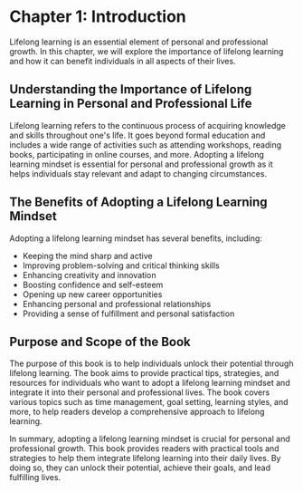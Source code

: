 Chapter 1: Introduction
=======================

Lifelong learning is an essential element of personal and professional growth. In this chapter, we will explore the importance of lifelong learning and how it can benefit individuals in all aspects of their lives.

Understanding the Importance of Lifelong Learning in Personal and Professional Life
-----------------------------------------------------------------------------------

Lifelong learning refers to the continuous process of acquiring knowledge and skills throughout one's life. It goes beyond formal education and includes a wide range of activities such as attending workshops, reading books, participating in online courses, and more. Adopting a lifelong learning mindset is essential for personal and professional growth as it helps individuals stay relevant and adapt to changing circumstances.

The Benefits of Adopting a Lifelong Learning Mindset
----------------------------------------------------

Adopting a lifelong learning mindset has several benefits, including:

* Keeping the mind sharp and active
* Improving problem-solving and critical thinking skills
* Enhancing creativity and innovation
* Boosting confidence and self-esteem
* Opening up new career opportunities
* Enhancing personal and professional relationships
* Providing a sense of fulfillment and personal satisfaction

Purpose and Scope of the Book
-----------------------------

The purpose of this book is to help individuals unlock their potential through lifelong learning. The book aims to provide practical tips, strategies, and resources for individuals who want to adopt a lifelong learning mindset and integrate it into their personal and professional lives. The book covers various topics such as time management, goal setting, learning styles, and more, to help readers develop a comprehensive approach to lifelong learning.

In summary, adopting a lifelong learning mindset is crucial for personal and professional growth. This book provides readers with practical tools and strategies to help them integrate lifelong learning into their daily lives. By doing so, they can unlock their potential, achieve their goals, and lead fulfilling lives.

